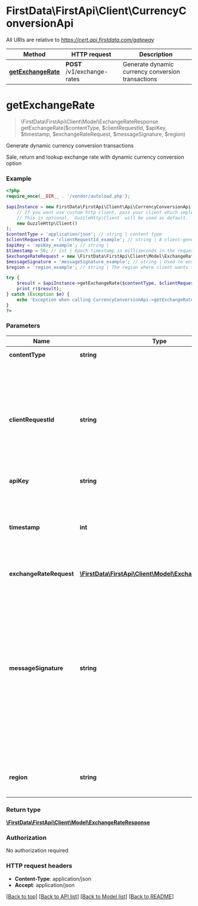 # FirstData\FirstApi\Client\CurrencyConversionApi

All URIs are relative to *https://cert.api.firstdata.com/gateway*

Method | HTTP request | Description
------------- | ------------- | -------------
[**getExchangeRate**](CurrencyConversionApi.md#getExchangeRate) | **POST** /v1/exchange-rates | Generate dynamic currency conversion transactions


# **getExchangeRate**
> \FirstData\FirstApi\Client\Model\ExchangeRateResponse getExchangeRate($contentType, $clientRequestId, $apiKey, $timestamp, $exchangeRateRequest, $messageSignature, $region)

Generate dynamic currency conversion transactions

Sale, return and lookup exchange rate with dynamic currency conversion option

### Example
```php
<?php
require_once(__DIR__ . '/vendor/autoload.php');

$apiInstance = new FirstData\FirstApi\Client\Api\CurrencyConversionApi(
    // If you want use custom http client, pass your client which implements `GuzzleHttp\ClientInterface`.
    // This is optional, `GuzzleHttp\Client` will be used as default.
    new GuzzleHttp\Client()
);
$contentType = 'application/json'; // string | content type
$clientRequestId = 'clientRequestId_example'; // string | A client-generated ID for request tracking and signature creation, unique per request.  This is also used for idempotency control. We recommend 128-bit UUID format.
$apiKey = 'apiKey_example'; // string | 
$timestamp = 56; // int | Epoch timestamp in milliseconds in the request from a client system. Used for Message Signature generation and time limit (5 mins).
$exchangeRateRequest = new \FirstData\FirstApi\Client\Model\ExchangeRateRequest(); // \FirstData\FirstApi\Client\Model\ExchangeRateRequest | 
$messageSignature = 'messageSignature_example'; // string | Used to ensure the request has not been tampered with during transmission. The Message-Signature is the Base64 encoded HMAC hash (SHA256  algorithm with the API Secret as the key.) For more information, refer to the supporting documentation on the Developer Portal.
$region = 'region_example'; // string | The region where client wants to process the transaction

try {
    $result = $apiInstance->getExchangeRate($contentType, $clientRequestId, $apiKey, $timestamp, $exchangeRateRequest, $messageSignature, $region);
    print_r($result);
} catch (Exception $e) {
    echo 'Exception when calling CurrencyConversionApi->getExchangeRate: ', $e->getMessage(), PHP_EOL;
}
?>
```

### Parameters

Name | Type | Description  | Notes
------------- | ------------- | ------------- | -------------
 **contentType** | **string**| content type | [default to &#39;application/json&#39;]
 **clientRequestId** | **string**| A client-generated ID for request tracking and signature creation, unique per request.  This is also used for idempotency control. We recommend 128-bit UUID format. |
 **apiKey** | **string**|  |
 **timestamp** | **int**| Epoch timestamp in milliseconds in the request from a client system. Used for Message Signature generation and time limit (5 mins). |
 **exchangeRateRequest** | [**\FirstData\FirstApi\Client\Model\ExchangeRateRequest**](../Model/ExchangeRateRequest.md)|  |
 **messageSignature** | **string**| Used to ensure the request has not been tampered with during transmission. The Message-Signature is the Base64 encoded HMAC hash (SHA256  algorithm with the API Secret as the key.) For more information, refer to the supporting documentation on the Developer Portal. | [optional]
 **region** | **string**| The region where client wants to process the transaction | [optional]

### Return type

[**\FirstData\FirstApi\Client\Model\ExchangeRateResponse**](../Model/ExchangeRateResponse.md)

### Authorization

No authorization required

### HTTP request headers

 - **Content-Type**: application/json
 - **Accept**: application/json

[[Back to top]](#) [[Back to API list]](../../README.md#documentation-for-api-endpoints) [[Back to Model list]](../../README.md#documentation-for-models) [[Back to README]](../../README.md)

